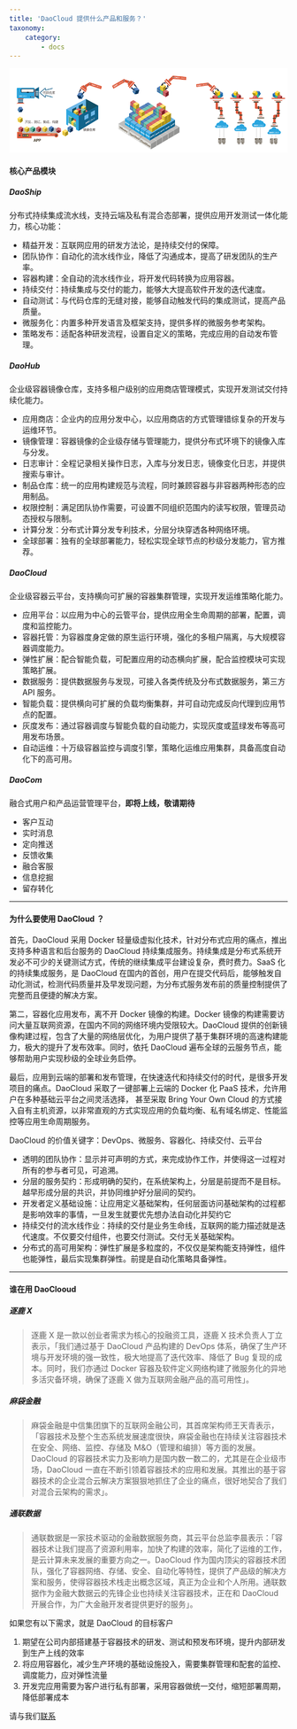 ```yaml
---
title: 'DaoCloud 提供什么产品和服务？'
taxonomy:
    category:
        - docs
---
```


![产品模块](products.png)

#### 核心产品模块

##### DaoShip

分布式持续集成流水线，支持云端及私有混合态部署，提供应用开发测试一体化能力，核心功能：

+ 精益开发：互联网应用的研发方法论，是持续交付的保障。
+ 团队协作：自动化的流水线作业，降低了沟通成本，提高了研发团队的生产率。
+ 容器构建：全自动的流水线作业，将开发代码转换为应用容器。
+ 持续交付：持续集成与交付的能力，能够大大提高软件开发的迭代速度。
+ 自动测试：与代码仓库的无缝对接，能够自动触发代码的集成测试，提高产品质量。
+ 微服务化：内置多种开发语言及框架支持，提供多样的微服务参考架构。
+ 策略发布：适配各种研发流程，设置自定义的策略，完成应用的自动发布管理。

##### DaoHub

企业级容器镜像仓库，支持多租户级别的应用商店管理模式，实现开发测试交付持续化能力。

+ 应用商店：企业内的应用分发中心，以应用商店的方式管理错综复杂的开发与运维环节。
+ 镜像管理：容器镜像的企业级存储与管理能力，提供分布式环境下的镜像入库与分发。
+ 日志审计：全程记录相关操作日志，入库与分发日志，镜像变化日志，并提供搜索与审计。
+ 制品仓库：统一的应用构建规范与流程，同时兼顾容器与非容器两种形态的应用制品。
+ 权限控制：满足团队协作需要，可设置不同组织范围内的读写权限，管理员动态授权与限制。
+ 计算分发：分布式计算分发专利技术，分层分块穿透各种网络环境。
+ 全球部署：独有的全球部署能力，轻松实现全球节点的秒级分发能力，官方推荐。

##### DaoCloud

企业级容器云平台，支持横向可扩展的容器集群管理，实现开发运维策略化能力。

+ 应用平台：以应用为中心的云管平台，提供应用全生命周期的部署，配置，调度和监控能力。
+ 容器托管：为容器度身定做的原生运行环境，强化的多租户隔离，与大规模容器调度能力。
+ 弹性扩展：配合智能负载，可配置应用的动态横向扩展，配合监控模块可实现策略扩展。
+ 数据服务：提供数据服务与发现，可接入各类传统及分布式数据服务，第三方 API 服务。
+ 智能负载：提供横向可扩展的负载均衡集群，并可自动完成反向代理到应用节点的配置。
+ 灰度发布：通过容器调度与智能负载的自动能力，实现灰度或蓝绿发布等高可用发布场景。
+ 自动运维：十万级容器监控与调度引擎，策略化运维应用集群，具备高度自动化下的高可用。

##### DaoCom

融合式用户和产品运营管理平台，**即将上线，敬请期待**

+ 客户互动
+ 实时消息
+ 定向推送
+ 反馈收集
+ 融合客服
+ 信息挖掘
+ 留存转化

---

#### 为什么要使用 DaoCloud ？

首先，DaoCloud 采用 Docker 轻量级虚拟化技术，针对分布式应用的痛点，推出支持多种语言和后台服务的 DaoCloud 持续集成服务。持续集成是分布式系统开发必不可少的关键测试方式，传统的继续集成平台建设复杂，费时费力。SaaS 化的持续集成服务，是 DaoCloud 在国内的首创，用户在提交代码后，能够触发自动化测试，检测代码质量并及早发现问题，为分布式服务发布前的质量控制提供了完整而且便捷的解决方案。

第二，容器化应用发布，离不开 Docker 镜像的构建。Docker 镜像的构建需要访问大量互联网资源，在国内不同的网络环境内受限较大。DaoCloud 提供的创新镜像构建过程，包含了大量的网络层优化，为用户提供了基于集群环境的高速构建能力，极大的提升了发布效率。同时，依托 DaoCloud 遍布全球的云服务节点，能够帮助用户实现秒级的全球业务启停。

最后，应用到云端的部署和发布管理，在快速迭代和持续交付的时代，是很多开发项目的痛点。DaoCloud 采取了一键部署上云端的 Docker 化 PaaS 技术，允许用户在多种基础云平台之间灵活选择， 甚至采取 Bring Your Own Cloud 的方式接入自有主机资源，以非常直观的方式实现应用的负载均衡、私有域名绑定、性能监控等应用生命周期服务。

DaoCloud 的价值关键字：DevOps、微服务、容器化、持续交付、云平台

+ 透明的团队协作：显示并可声明的方式，来完成协作工作，并使得这一过程对所有的参与者可见，可追溯。
+ 分层的服务契约：形成明确的契约，在系统架构上，分层是前提而不是目标。越早形成分层的共识，并协同维护好分层间的契约。
+ 开发者定义基础设施：让应用定义基础架构，任何层面访问基础架构的过程都是影响效率的事情，一旦发生就要优先想办法自动化并契约它
+ 持续交付的流水线作业：持续的交付是业务生命线，互联网的能力描述就是迭代速度。不仅要交付组件，也要交付测试。交付无关基础架构。
+ 分布式的高可用架构：弹性扩展是多粒度的，不仅仅是架构能支持弹性，组件也能弹性，最后实现集群弹性。前提是自动化策略具备弹性。

---

#### 谁在用 DaoClooud

##### 逐鹿 X 

>逐鹿 X 是一款以创业者需求为核心的投融资工具，逐鹿 X 技术负责人丁立表示，「我们通过基于 DaoCloud 产品构建的 DevOps 体系，确保了生产环境与开发环境的强一致性，极大地提高了迭代效率、降低了 Bug 复现的成本。同时，我们亦通过 Docker 容器及软件定义网络构建了微服务化的异地多活灾备环境，确保了逐鹿 X 做为互联网金融产品的高可用性」。

##### 麻袋金融

>麻袋金融是中信集团旗下的互联网金融公司，其首席架构师王天青表示，「容器技术及整个生态系统发展速度很快，麻袋金融也在持续关注容器技术在安全、网络、监控、存储及 M&O（管理和编排）等方面的发展。DaoCloud 的容器技术实力及影响力是国内数一数二的，尤其是在企业级市场，DaoCloud 一直在不断引领着容器技术的应用和发展。其推出的基于容器技术的企业混合云解决方案狠狠地抓住了企业的痛点，很好地契合了我们对混合云架构的需求」。

##### 通联数据

>通联数据是一家技术驱动的金融数据服务商，其云平台总监李晨表示：「容器技术让我们提高了资源利用率，加快了构建的效率，简化了运维的工作，是云计算未来发展的重要方向之一。DaoCloud 作为国内顶尖的容器技术团队，强化了容器网络、存储、安全、自动化等特性，提供了产品级的解决方案和服务，使得容器技术栈走出概念区域，真正为企业和个人所用。通联数据作为金融大数据云的先锋企业也持续关注容器技术，正在和 DaoCloud 开展合作，为广大金融开发者提供更好的服务」。

如果您有以下需求，就是 DaoCloud 的目标客户

1. 期望在公司内部搭建基于容器技术的研发、测试和预发布环境，提升内部研发到生产上线的效率
2. 将应用容器化，减少生产环境的基础设施投入，需要集群管理和配套的监控、调度能力，应对弹性流量
3. 开发完应用需要为客户进行私有部署，采用容器做统一交付，缩短部署周期，降低部署成本

请与我们[联系](mailto:sales@daocloud.io)